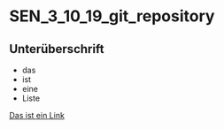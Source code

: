 # SEN_3_10_19_git_repository

## Unterüberschrift

- das
- ist
- eine
- Liste

[Das ist ein Link](http://www.htl-braunau.at/)
